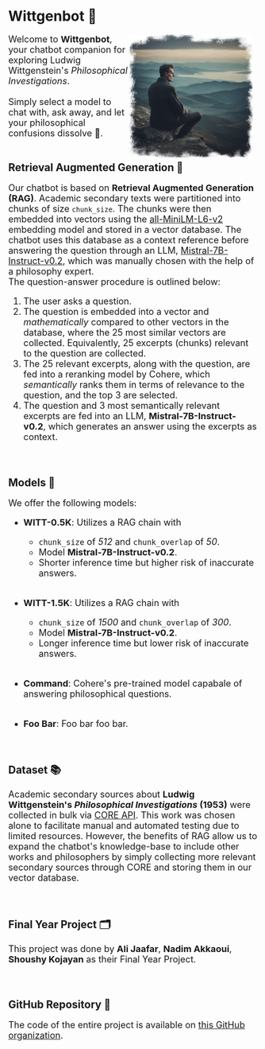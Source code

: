 # Wittgenbot 🗿

<span style="font-size: 18px;">
    <img src="/public/readme_image.png" alt="Sample Image" style="float: right; margin-right: 10px; width: 50%">
    Welcome to <b>Wittgenbot</b>, your chatbot companion for exploring Ludwig Wittgenstein's <i>Philosophical Investigations</i>.<br><br>
    Simply select a model to chat with, ask away, and let your philosophical confusions dissolve 💭.
</span>
<br><br>


## Retrieval Augmented Generation 🔄

<span style="font-size: 18px;">


Our chatbot is based on **Retrieval Augmented Generation (RAG)**. Academic secondary texts were partitioned into chunks of size <span style="font-size: 16px;">`chunk_size`</span>. The chunks were then embedded into vectors using the [all-MiniLM-L6-v2](https://huggingface.co/sentence-transformers/all-MiniLM-L6-v2) embedding model and stored in a vector database. The chatbot uses this database as a context reference before answering the question through an LLM, [Mistral-7B-Instruct-v0.2](https://huggingface.co/TheBloke/Mistral-7B-Instruct-v0.2-GGUF), which was manually chosen with the help of a philosophy expert.<br>
The question-answer procedure is outlined below:
1. The user asks a question.
2. The question is embedded into a vector and *mathematically* compared to other vectors in the database, where the 25 most similar vectors are collected. Equivalently, 25 excerpts (chunks) relevant to the question are collected.
3. The 25 relevant excerpts, along with the question, are fed into a reranking model by Cohere, which *semantically* ranks them in terms of relevance to the question, and the top 3 are selected.
4. The question and 3 most semantically relevant excerpts are fed into an LLM, **Mistral-7B-Instruct-v0.2**, which generates an answer using the excerpts as context.

</span>
<br>


## Models 🧠

<span style="font-size: 18px;">

We offer the following models:

- **WITT-0.5K**: Utilizes a RAG chain with
  - `chunk_size` of _512_ and `chunk_overlap` of _50_.
  - Model **Mistral-7B-Instruct-v0.2**.
  - Shorter inference time but higher risk of inaccurate answers.<br><br>

- **WITT-1.5K**: Utilizes a RAG chain with
  - `chunk_size` of _1500_ and `chunk_overlap` of _300_.
  - Model **Mistral-7B-Instruct-v0.2**.
  - Longer inference time but lower risk of inaccurate answers.<br><br>

- **Command**: Cohere's pre-trained model capabale of answering philosophical questions.<br><br>

- **Foo Bar**: Foo bar foo bar.

</span>
<br>

## Dataset 📚

<span style="font-size: 18px;">

Academic secondary sources about **Ludwig Wittgenstein's _Philosophical Investigations_ (1953)** were collected in bulk via [CORE API](https://core.ac.uk/services/api). This work was chosen alone to facilitate manual and automated testing due to limited resources. However, the benefits of RAG allow us to expand the chatbot's knowledge-base to include other works and philosophers by simply collecting more relevant secondary sources through CORE and storing them in our vector database.

</span>
<br>

## Final Year Project 🗂️

<span style="font-size: 18px;">

This project was done by **Ali Jaafar**, **Nadim Akkaoui**, **Shoushy Kojayan** as their Final Year Project.

</span>
<br>

## GitHub Repository 🔮

<span style="font-size: 18px;">

The code of the entire project is available on [this GitHub organization](https://github.com/orgs/philosophy-question-answerer/repositories).

</span>